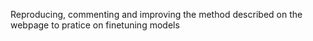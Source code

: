 Reproducing, commenting and improving the method described on
the webpage
to pratice on finetuning models
